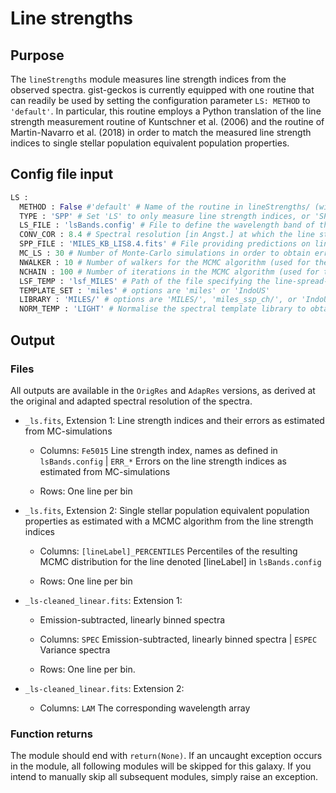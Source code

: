 # Line strengths

## Purpose 

The `lineStrengths` module measures line strength indices from the observed spectra. gist-geckos is currently equipped with one routine that can readily be used by setting the configuration parameter `LS: METHOD` to `'default'`. In particular, this routine employs a Python translation of the line strength measurement routine of Kuntschner et al. (2006) and the routine of Martin-Navarro et al. (2018) in order to match the measured line strength indices to single stellar population equivalent population properties.

## Config file input 

```py
LS :
  METHOD : False #'default' # Name of the routine in lineStrengths/ (without .py) to perform the tasks. Set 'False' to turn off module. Set 'default' to use the standard GIST implementation, exploiting the routines of Kuntschner et al. (2006) and Martin-Navarro et al. (2018).
  TYPE : 'SPP' # Set 'LS' to only measure line strength indices, or 'SPP' to also match these indices to stellar population properties.
  LS_FILE : 'lsBands.config' # File to define the wavelength band of the line strength indices to be measured. The specified path is relative to the configDir path in defaultDir.
  CONV_COR : 8.4 # Spectral resolution [in Angst.] at which the line strength indices are measured.
  SPP_FILE : 'MILES_KB_LIS8.4.fits' # File providing predictions on line strength indices for a set of single stellar population models
  MC_LS : 30 # Number of Monte-Carlo simulations in order to obtain errors on the line strength indices. Note: This must be turned on.
  NWALKER : 10 # Number of walkers for the MCMC algorithm (used for the conversion of indices to population properties)
  NCHAIN : 100 # Number of iterations in the MCMC algorithm (used for the conversion of indices to population properties)
  LSF_TEMP : 'lsf_MILES' # Path of the file specifying the line-spread-function of the spectral templates. The specified path is relative to the configDir path in defaultDir.
  TEMPLATE_SET : 'miles' # options are 'miles' or 'IndoUS'
  LIBRARY : 'MILES/' # options are 'MILES/', 'miles_ssp_ch/', or 'IndoUS/'
  NORM_TEMP : 'LIGHT' # Normalise the spectral template library to obtain light- or mass-weighted results [LIGHT / MASS]
```

## Output 

### Files

All outputs are available in the `OrigRes` and `AdapRes` versions, as derived at the original and adapted spectral resolution of the spectra.

- `_ls.fits`, Extension 1: Line strength indices and their errors as estimated from MC-simulations

    - Columns: `Fe5015` Line strength index, names as defined in `lsBands.config` | `ERR_*` Errors on the line strength indices as estimated from MC-simulations

    - Rows: One line per bin

- `_ls.fits`, Extension 2: Single stellar population equivalent population properties as estimated with a MCMC algorithm from the line strength indices

    - Columns: `[lineLabel]_PERCENTILES` Percentiles of the resulting MCMC distribution for the line denoted [lineLabel] in `lsBands.config`

    - Rows: One line per bin

- `_ls-cleaned_linear.fits`: Extension 1:

    - Emission-subtracted, linearly binned spectra

    - Columns: `SPEC` Emission-subtracted, linearly binned spectra | `ESPEC` Variance spectra

    - Rows: One line per bin.

- `_ls-cleaned_linear.fits`: Extension 2:

    - Columns: `LAM` The corresponding wavelength array

### Function returns

The module should end with `return(None)`. If an uncaught exception occurs in the module, all following modules will be skipped for this galaxy. If you intend to manually skip all subsequent modules, simply raise an exception.